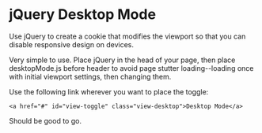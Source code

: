 # jQuery Desktop Mode
Use jQuery to create a cookie that modifies the viewport so that you can disable responsive design on devices. 

Very simple to use. Place jQuery in the head of your page, then place desktopMode.js before header to avoid page stutter loading--loading once with initial viewport settings, then changing them.

Use the following link wherever you want to place the toggle: 

```
<a href="#" id="view-toggle" class="view-desktop">Desktop Mode</a>
```

Should be good to go. 
